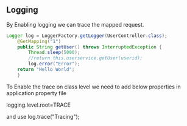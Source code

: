 ## Logging

By Enabling logging we can trace the mapped request.

```java
Logger log = LoggerFactory.getLogger(UserController.class); 
	@GetMapping("1")
	public String getUser() throws InterruptedException {
		Thread.sleep(5000);
		//return this.userservice.getUser(userid);
		log.error("Error");
	return "Hello World";
	}
```

To Enable the trace on class level we need to add below properties in application property file

logging.level.root=TRACE

and use log.trace("Tracing");
